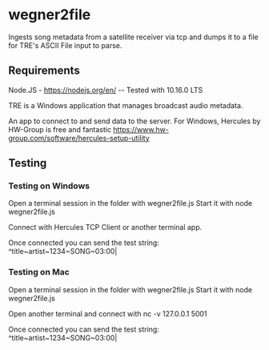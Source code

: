 # wegner2file
Ingests song metadata from a satellite receiver via tcp and dumps it to a file for TRE's ASCII File input to parse.

## Requirements
Node.JS - https://nodejs.org/en/   -- Tested with 10.16.0 LTS

TRE is a Windows application that manages broadcast audio metadata.

An app to connect to and send data to the server. For Windows, 
Hercules by HW-Group is free and fantastic https://www.hw-group.com/software/hercules-setup-utility




## Testing


### Testing on Windows
Open a terminal session in the folder with wegner2file.js
Start it with node wegner2file.js

Connect with Hercules TCP Client or another terminal app. 

Once connected you can send the test string:  ^title~artist~1234~SONG~03:00|


### Testing on Mac

Open a terminal session in the folder with wegner2file.js
Start it with node wegner2file.js

Open another terminal and connect with nc -v 127.0.0.1 5001

Once connected you can send the test string:  ^title~artist~1234~SONG~03:00|





